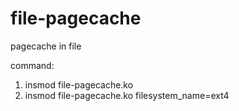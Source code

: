 # file-pagecache
pagecache in file

command:
1. insmod file-pagecache.ko
2. insmod file-pagecache.ko filesystem_name=ext4
